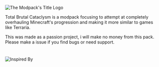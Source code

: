 ![The Modpack's Title Logo](https://cdn.modrinth.com/data/cached_images/e99f380985b164e588d6df08bd2532fe7fcc9847.png)

Total Brutal Cataclysm is a modpack focusing to attempt at completely overhauling Minecraft's progression and making it more similar to games like Terraria.

This was made as a passion project, i will make no money from this pack.
Please make a issue if you find bugs or need support.

#
![Inspired By](https://cdn.modrinth.com/data/cached_images/cfc4dbe950a9de9194764a694ac4b374573a0974.png)
#
